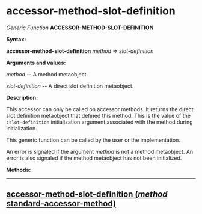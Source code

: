 accessor-method-slot-definition
===============================

*Generic Function* **ACCESSOR-METHOD-SLOT-DEFINITION**

**Syntax:**

**accessor-method-slot-definition** *method* => *slot-definition*

**Arguments and values:**

*method* -- A method metaobject.

*slot-definition* -- A direct slot definition metaobject.

**Description:**

This accessor can only be called on accessor methods. It returns the direct slot definition metaobject that defined this method. This is the value of the `:slot-definition` initialization argument associated with the method during initialization.

This generic function can be called by the user or the implementation.

An error is signaled if the argument *method* is not a method metaobject. An error is also signaled if the method metaobject has not been initialized.

**Methods:**

  ----------------------------------------------------------------------------------------------------------------------------------------
  [**accessor-method-slot-definition** (*method* standard-accessor-method)](/meta-object-protocol/accessor-method-slot-definition-standard-accessor-method)
  ----------------------------------------------------------------------------------------------------------------------------------------


